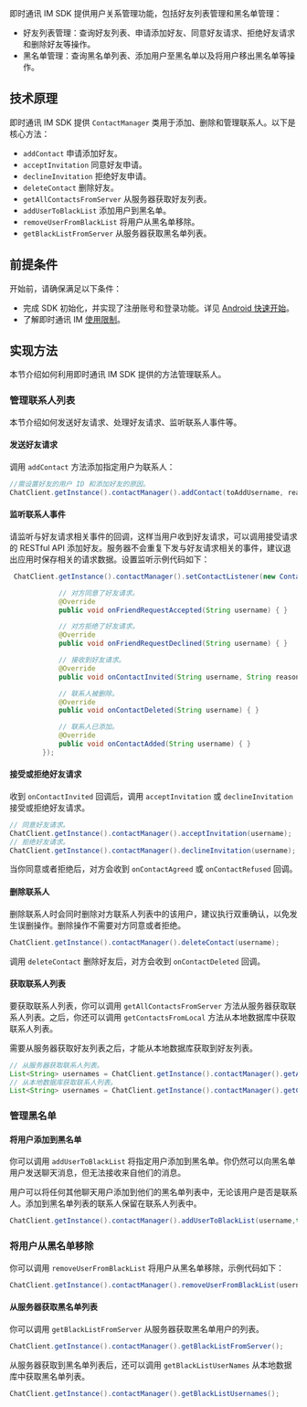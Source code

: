 即时通讯 IM SDK 提供用户关系管理功能，包括好友列表管理和黑名单管理：

- 好友列表管理：查询好友列表、申请添加好友、同意好友请求、拒绝好友请求和删除好友等操作。
- 黑名单管理：查询黑名单列表、添加用户至黑名单以及将用户移出黑名单等操作。

## 技术原理

即时通讯 IM SDK 提供 `ContactManager` 类用于添加、删除和管理联系人。以下是核心方法：

- `addContact` 申请添加好友。
- `acceptInvitation` 同意好友申请。
- `declineInvitation` 拒绝好友申请。
- `deleteContact` 删除好友。
- `getAllContactsFromServer` 从服务器获取好友列表。
- `addUserToBlackList` 添加用户到黑名单。
- `removeUserFromBlackList` 将用户从黑名单移除。
- `getBlackListFromServer` 从服务器获取黑名单列表。

## 前提条件

开始前，请确保满足以下条件：

- 完成 SDK 初始化，并实现了注册账号和登录功能。详见 [Android 快速开始](./agora_chat_get_started_android)。
- 了解即时通讯 IM [使用限制](./agora_chat_limitation)。

## 实现方法

本节介绍如何利用即时通讯 IM SDK 提供的方法管理联系人。

### 管理联系人列表

本节介绍如何发送好友请求、处理好友请求、监听联系人事件等。

#### 发送好友请求

调用 `addContact` 方法添加指定用户为联系人：

```java
//需设置好友的用户 ID 和添加好友的原因。
ChatClient.getInstance().contactManager().addContact(toAddUsername, reason);
```

#### 监听联系人事件

请监听与好友请求相关事件的回调，这样当用户收到好友请求，可以调用接受请求的 RESTful API 添加好友。服务器不会重复下发与好友请求相关的事件，建议退出应用时保存相关的请求数据。设置监听示例代码如下：

```java
 ChatClient.getInstance().contactManager().setContactListener(new ContactListener() {

            // 对方同意了好友请求。
            @Override
            public void onFriendRequestAccepted(String username) { }

            // 对方拒绝了好友请求。
            @Override
            public void onFriendRequestDeclined(String username) { }

            // 接收到好友请求。
            @Override
            public void onContactInvited(String username, String reason) { }

            // 联系人被删除。
            @Override
            public void onContactDeleted(String username) { }

            // 联系人已添加。
            @Override
            public void onContactAdded(String username) { }
        });
```

#### 接受或拒绝好友请求

收到 `onContactInvited` 回调后，调用 `acceptInvitation` 或 `declineInvitation` 接受或拒绝好友请求。

```java
// 同意好友请求。
ChatClient.getInstance().contactManager().acceptInvitation(username);
// 拒绝好友请求。
ChatClient.getInstance().contactManager().declineInvitation(username);
```

当你同意或者拒绝后，对方会收到 `onContactAgreed` 或 `onContactRefused` 回调。

#### 删除联系人

删除联系人时会同时删除对方联系人列表中的该用户，建议执行双重确认，以免发生误删操作。删除操作不需要对方同意或者拒绝。

```java
ChatClient.getInstance().contactManager().deleteContact(username);
```

调用 `deleteContact` 删除好友后，对方会收到 `onContactDeleted` 回调。

#### 获取联系人列表

要获取联系人列表，你可以调用 `getAllContactsFromServer` 方法从服务器获取联系人列表。之后，你还可以调用 `getContactsFromLocal` 方法从本地数据库中获取联系人列表。

<div class="alert info"> 需要从服务器获取好友列表之后，才能从本地数据库获取到好友列表。</div>

```java
// 从服务器获取联系人列表。
List<String> usernames = ChatClient.getInstance().contactManager().getAllContactsFromServer();
// 从本地数据库获取联系人列表。
List<String> usernames = ChatClient.getInstance().contactManager().getContactsFromLocal
```

### 管理黑名单

#### 将用户添加到黑名单

你可以调用 `addUserToBlackList` 将指定用户添加到黑名单。你仍然可以向黑名单用户发送聊天消息，但无法接收来自他们的消息。

用户可以将任何其他聊天用户添加到他们的黑名单列表中，无论该用户是否是联系人。添加到黑名单列表的联系人保留在联系人列表中。

```java
ChatClient.getInstance().contactManager().addUserToBlackList(username,true);
```

### 将用户从黑名单移除

你可以调用 `removeUserFromBlackList` 将用户从黑名单移除，示例代码如下：

```java
ChatClient.getInstance().contactManager().removeUserFromBlackList(username);
```

#### 从服务器获取黑名单列表

你可以调用 `getBlackListFromServer` 从服务器获取黑名单用户的列表。

```java
ChatClient.getInstance().contactManager().getBlackListFromServer();
```

从服务器获取到黑名单列表后，还可以调用 `getBlackListUserNames` 从本地数据库中获取黑名单列表。

```java
ChatClient.getInstance().contactManager().getBlackListUsernames();
```